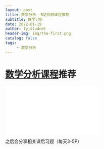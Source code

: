 ```yaml
---
layout: post
title: 数学分析——B站视频课程推荐
subtitle: 数学分析
date: 2022-01-19
author: lyjstudnet
header-img: img/the-first.png
catalog: false
tags:
     - 数学分析
---
```


# [数学分析课程](https://www.bilibili.com/video/BV1ZW411e7PF?share_source=copy_web)推荐

<iframe src="//player.bilibili.com/player.html?aid=18844091&bvid=BV1ZW411e7PF&cid=30733006&page=1" scrolling="no" border="0" frameborder="no" framespacing="0" allowfullscreen="true"> </iframe>

之后会分享相关课后习题（每天3-5P）